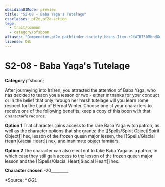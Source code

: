 ```yaml
---
obsidianUIMode: preview
title: "S2-08 - Baba Yaga's Tutelage"
cssclasses: pf2e,pf2e-action
tags:
  - trait/common
  - category/pfsboon
aliases: "Compendium.pf2e.pathfinder-society-boons.Item.rJfATB750MbndGeP"
license: OGL
---
```

# S2-08 - Baba Yaga's Tutelage

### 

**Category** pfsboon; 




After journeying into Irrisen, you attracted the attention of Baba Yaga, who has decided to teach you a lesson or two - either in thanks for your conduct or in the belief that only through her harsh tutelage will you learn some respect for the Land of Eternal Winter. Choose one of your characters to receive one of the following benefits; keep a copy of this boon with that character's records.

**Option 1** That character gains access to the rare Baba Yaga witch patron, as well as the character options that she grants: the [[Spells/Spirit Object|Spirit Object]] hex, lesson of the frozen queen major lesson, the [[Spells/Glacial Heart|Glacial Heart]] hex, and inanimate object familiars.

**Option 2** The character can also elect not to take Baba Yaga as a patron, in which case they still gain access to the lesson of the frozen queen major lesson and the [[Spells/Glacial Heart|Glacial Heart]] hex.

**Character chosen** -20\_\_\_\_\_\_\_\_\_

*Source: *
*OGL*